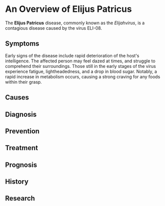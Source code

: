 # An Overview of Elijus Patricus
The **Elijus Patricus** disease, commonly known as the *Elijahvirus*, is a contagious disease caused by the virus ELI-08.

## Symptoms
Early signs of the disease include rapid deterioration of the host's intelligence. The affected person may feel dazed at times, and struggle to comprehend their surroundings. Those still in the early stages of the virus experience fatigue, lightheadedness, and a drop in blood sugar. Notably, a rapid increase in metabolism occurs, causing a strong craving for any foods within their grasp.

## Causes

## Diagnosis

## Prevention

## Treatment

## Prognosis

## History

## Research
